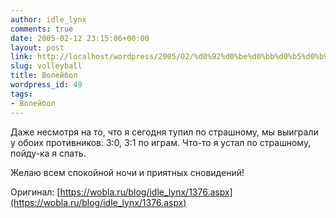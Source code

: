 ```yaml
---
author: idle_lynx
comments: true
date: 2005-02-12 23:15:06+00:00
layout: post
link: http://localhost/wordpress/2005/02/%d0%92%d0%be%d0%bb%d0%b5%d0%b9%d0%b1%d0%be%d0%bb/
slug: volleyball
title: Волейбол
wordpress_id: 49
tags:
- Волейбол
---
```


Даже несмотря на то, что я сегодня тупил по страшному, мы выиграли у обоих противников: 3:0, 3:1 по играм. Что-то я устал по страшному, пойду-ка я спать.

Желаю всем спокойной ночи и приятных сновидений!

Оригинал: [https://wobla.ru/blog/idle_lynx/1376.aspx](https://wobla.ru/blog/idle_lynx/1376.aspx)
